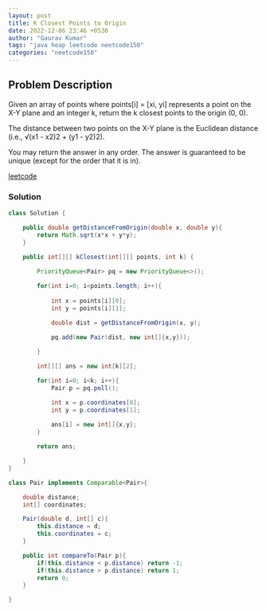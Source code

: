 ```yaml
---
layout: post
title: K Closest Points to Origin
date: 2022-12-06 23:46 +0530
author: "Gaurav Kumar"
tags: "java heap leetcode neetcode150" 
categories: "neetcode150"
---
```


## Problem Description

Given an array of points where points[i] = [xi, yi] represents a point on the X-Y plane and an integer k, return the k closest points to the origin (0, 0).

The distance between two points on the X-Y plane is the Euclidean distance (i.e., √(x1 - x2)2 + (y1 - y2)2).

You may return the answer in any order. The answer is guaranteed to be unique (except for the order that it is in).  

[leetcode](https://leetcode.com/problems/k-closest-points-to-origin/description/)

### Solution

```java
class Solution {

    public double getDistanceFromOrigin(double x, double y){
        return Math.sqrt(x*x + y*y);
    }

    public int[][] kClosest(int[][] points, int k) {
        
        PriorityQueue<Pair> pq = new PriorityQueue<>();

        for(int i=0; i<points.length; i++){
            
            int x = points[i][0];
            int y = points[i][1];

            double dist = getDistanceFromOrigin(x, y);

            pq.add(new Pair(dist, new int[]{x,y})); 
            
        }

        int[][] ans = new int[k][2];

        for(int i=0; i<k; i++){
            Pair p = pq.poll();

            int x = p.coordinates[0];
            int y = p.coordinates[1];
            
            ans[i] = new int[]{x,y};
        }

        return ans;

    }
}

class Pair implements Comparable<Pair>{

    double distance;
    int[] coordinates;

    Pair(double d, int[] c){
        this.distance = d;
        this.coordinates = c;
    }

    public int compareTo(Pair p){
        if(this.distance < p.distance) return -1;
        if(this.distance > p.distance) return 1;
        return 0;
    }

}
```

